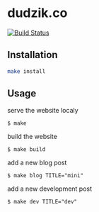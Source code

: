 # dudzik.co

[![Build Status](https://travis-ci.org/doodzik/dudzik.co.svg?branch=master)](https://travis-ci.org/doodzik/dudzik.co)

## Installation

```bash
make install
```

## Usage

serve the website localy
```
$ make
```

build the website
```
$ make build
```

add a new blog post
```
$ make blog TITLE="mini"
```

add a new development post
```
$ make dev TITLE="dev"
```
